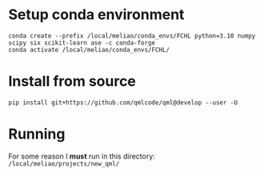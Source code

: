 # Setup conda environment

```
conda create --prefix /local/meliao/conda_envs/FCHL python=3.10 numpy scipy six scikit-learn ase -c conda-forge
conda activate /local/meliao/conda_envs/FCHL/
```

# Install from source
```
pip install git+https://github.com/qmlcode/qml@develop --user -U
```


# Running

For some reason I **must** run in this directory: `/local/meliao/projects/new_qml/`

